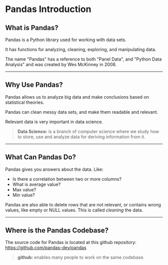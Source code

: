 # Pandas Introduction

## What is Pandas?

Pandas is a Python library used for working with data sets.

It has functions for analyzing, cleaning, exploring, and manipulating data.

The name "Pandas" has a reference to both "Panel Data", and "Python Data Analysis" and was created by Wes McKinney in 2008.

---

## Why Use Pandas?

Pandas allows us to analyze big data and make conclusions based on statistical theories.

Pandas can clean messy data sets, and make them readable and relevant.

Relevant data is very important in data science.

> **Data Science:** is a branch of computer science where we study how to store, use and analyze data for deriving information from it.

---

## What Can Pandas Do?

Pandas gives you answers about the data. Like:

- Is there a correlation between two or more columns?
- What is average value?
- Max value?
- Min value?

Pandas are also able to delete rows that are not relevant, or contains wrong values, like empty or NULL values. This is called *cleaning* the data.

---

## Where is the Pandas Codebase?

The source code for Pandas is located at this github repository: https://github.com/pandas-dev/pandas

> **github:** enables many people to work on the same codebase.
